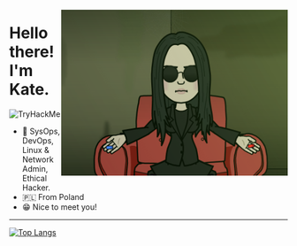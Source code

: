 <p align="center">
<img src="https://github.com/Brzozova/Brzozova/blob/master/brzozovmatrix.png" width="410" alt="Me" align="right" />
</p>

# Hello there! I'm Kate.

<img src="https://tryhackme-badges.s3.amazonaws.com/Brzozova.png" alt="TryHackMe">

* 📱 SysOps, DevOps, Linux & Network Admin, Ethical Hacker.
* 🇵🇱 From Poland
* 😁 Nice to meet you!

---
[![Top Langs](https://github-readme-stats.vercel.app/api/top-langs/?username=brzozova&layout=compact&theme=vision-friendly-dark)](https://github.com/anuraghazra/github-readme-stats)
